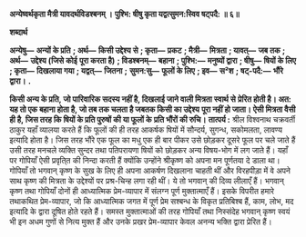 **अन्येष्वर्थकृता मैत्री यावदर्थविडश्बनम् ।** **पुश्भि: षीषु कृता यद्वत्सुमन:स्विव षट्पदै: ॥ ६॥** 

**शब्दार्थ** 

**अन्येषु—** **अन्यों के प्रति** **; अर्थ—** **किसी उद्देश्य से** **; कृता—** **प्रकट** **; मैत्री—** **मित्रता** **; यावत्—** **जब तक** **; अर्थ—** **उद्देश्य (जिसे कोई** **पूरा करता है)** **; विडश्बनम्—** **बहाना** **; पुश्भि:—** **मनुष्यों द्वारा** **; षीषु—** **षियों के लिए** **; कृता—** **दिखलाया गया** **; यद्वत्—** **जितना** **;** **सुमन:सु—** **फूलों के लिए** **; इव—** **स²श** **; षट्-पदै:—** **भौंरे द्वारा।** **.** 

**किसी अन्य के प्रति, जो पारिवारिक सदस्य नहीं है, दिखलाई जाने वाली मित्रता स्वार्थ से** **प्रेरित होती है। अत: यह तो एक बहाना होता है, जो तब तक चलता है जबतक किसी का उद्देश्य** **पूरा नहीं हो जाता। ऐसी मित्रता वैसी ही है, जिस तरह कि षियों के प्रति पुरुषों की या फूलों के** **प्रति भौंरों की रुचि।** **तात्पर्य :** श्रील विश्वनाथ चक्रवर्ती ठाकुर यहाँ व्यालया करते हैं कि फूलों की ही तरह आकर्षक षियों में सौन्दर्य, सुगन्ध, सकोमलता, लावण्य इत्यादि होता है। जिस तरह भौंरे एक फूल का मधु एक ही बार पीकर उसे छोड़कर दूसरे फूल पर चले जाते हैं उसी तरह मनचले व्यक्ति सुन्दर तथा पतिपरायणा षियों को छोड़कर अन्य विषय-भोग में लग जाते हैं। यहाँ पर गोपियाँ ऐसी प्रवृति्त की निन्दा करती हैं क्योंकि उन्होंने श्रीकृष्ण को अपना मन पूर्णतया दे डाला था। गोपियाँ तो भगवान् कृष्ण के सुख के लिए ही अपना आकर्षण दिखलाना चाहती थीं और विरहपीड़ा में वे अपने साथ कृष्ण की मित्रता के उद्देश्यों पर प्रश्र-चिन्ह लगा रही थीं। ये तो भगवान् की दिव्य लीलाएँ हैं। भगवान् कृष्ण तथा गोपियाँ दोनों ही आध्यात्मिक प्रेम-व्यापार में संलग्न पूर्ण मुक्तात्माएँ हैं। इसके विपरीत हमारे तथाकथित प्रेम-व्यापार, जो कि आध्यात्मिक जगत में पूर्ण प्रेम सश्बन्ध के विकृत प्रतिबिश्ब हैं, काम, लोभ, मद इत्यादि के द्वारा दूषित होते रहते हैं। समस्त मुक्तात्माओं की तरह गोपियाँ तथा निस्संदेह भगवान् कृष्ण स्वयं भी इन अधम गुणों से नित्य मुक्त हैं और उनके प्रखर प्रेम-व्यापार केवल अनन्य भक्ति द्वारा प्रेरित हैं।  